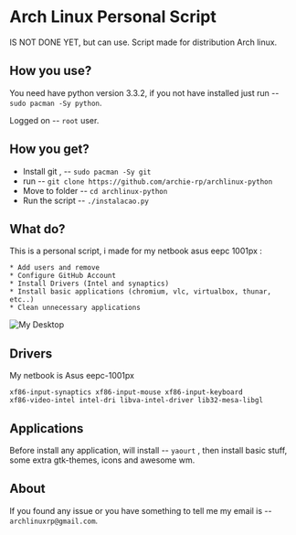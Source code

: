 Arch Linux Personal Script
===========================

IS NOT DONE YET, but can use.
Script made for distribution Arch linux.


How you use?
-------

You need have python version 3.3.2, if you not have installed just run -- `sudo pacman -Sy python`.

Logged on -- `root` user.

How you get?
-------

* Install git , -- `sudo pacman -Sy git`
* run -- `git clone https://github.com/archie-rp/archlinux-python`
* Move to folder -- `cd archlinux-python`
* Run the script -- `./instalacao.py`
 
What do?
------------

This is a personal script, i made for my netbook asus eepc 1001px :

    * Add users and remove 
    * Configure GitHub Account
    * Install Drivers (Intel and synaptics)
    * Install basic applications (chromium, vlc, virtualbox, thunar, etc..)
    * Clean unnecessary applications 

![My Desktop](http://i43.tinypic.com/126bfad.png)


Drivers
----------

My netbook is Asus eepc-1001px

    xf86-input-synaptics xf86-input-mouse xf86-input-keyboard 
    xf86-video-intel intel-dri libva-intel-driver lib32-mesa-libgl

Applications
----------

Before install any application, will install -- `yaourt` , then install 
basic stuff, some extra gtk-themes, icons and awesome wm.

About
------------

If you found any issue or you have something to tell me
my email is  -- `archlinuxrp@gmail.com`.

